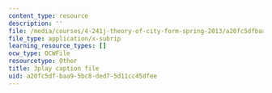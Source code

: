 ```yaml
---
content_type: resource
description: ''
file: /media/courses/4-241j-theory-of-city-form-spring-2013/a20fc5dfbaa95bc8ded75d11cc45dfee_yv3PIJF1Uqc.srt
file_type: application/x-subrip
learning_resource_types: []
ocw_type: OCWFile
resourcetype: Other
title: 3play caption file
uid: a20fc5df-baa9-5bc8-ded7-5d11cc45dfee
---
```

